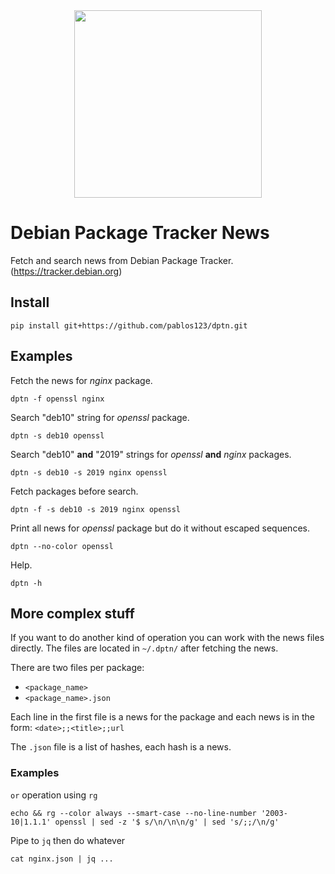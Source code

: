 <div align="center">
  <img height="300" width="300" src="https://github.com/pablos123/dptn/assets/52180403/4ebe77fd-32b3-4676-aa60-4b4b25352353"/>
</div>

# Debian Package Tracker News

Fetch and search news from Debian Package Tracker. (https://tracker.debian.org)

## Install

`pip install git+https://github.com/pablos123/dptn.git`

## Examples

Fetch the news for _nginx_ package.

```
dptn -f openssl nginx
```

Search "deb10" string for _openssl_ package.

```
dptn -s deb10 openssl
```

Search "deb10" **and** "2019" strings for _openssl_ **and** _nginx_ packages.

```
dptn -s deb10 -s 2019 nginx openssl
```

Fetch packages before search.

```
dptn -f -s deb10 -s 2019 nginx openssl
```

Print all news for _openssl_ package but do it without escaped sequences.

```
dptn --no-color openssl
```

Help.

```
dptn -h
```

## More complex stuff

If you want to do another kind of operation you can work with the news files directly. The files are located in `~/.dptn/` after fetching the news.

There are two files per package:

- `<package_name>`
- `<package_name>.json`

Each line in the first file is a news for the package and each news is in the form:
`<date>;;<title>;;url`

The `.json` file is a list of hashes, each hash is a news.

### Examples

`or` operation using `rg`

```
echo && rg --color always --smart-case --no-line-number '2003-10|1.1.1' openssl | sed -z '$ s/\n/\n\n/g' | sed 's/;;/\n/g'
```

Pipe to `jq` then do whatever

```
cat nginx.json | jq ...
```
